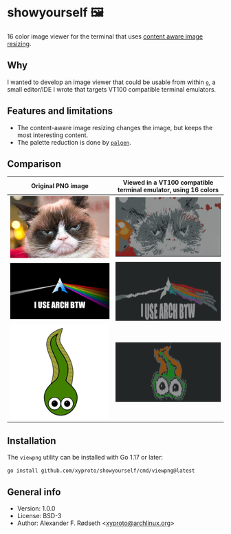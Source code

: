 # showyourself :framed_picture: 

16 color image viewer for the terminal that uses [content aware image resizing](https://github.com/esimov/caire).

## Why

I wanted to develop an image viewer that could be usable from within [`o`](https://github.com/xyproto/o), a small editor/IDE I wrote that targets VT100 compatible terminal emulators.

## Features and limitations

* The content-aware image resizing changes the image, but keeps the most interesting content.
* The palette reduction is done by [`palgen`](https://github.com/xyproto/palgen).

## Comparison

| Original PNG image                    | Viewed in a VT100 compatible terminal emulator, using 16 colors |
|---------------------------------------|-----------------------------------------------------------------|
| <img src=img/grumpycat.png width=512> |                   <img src=img/grumpycat16colors.png width=512> |
| <img src=img/archbtw.png width=512>   |                     <img src=img/archbtw16colors.png width=512> |
| <img src=img/rt.png width=512>        |                          <img src=img/rt16colors.png width=512> |

## Installation

The `viewpng` utility can be installed with Go 1.17 or later:

    go install github.com/xyproto/showyourself/cmd/viewpng@latest

## General info

* Version: 1.0.0
* License: BSD-3
* Author: Alexander F. Rødseth &lt;xyproto@archlinux.org&gt;
